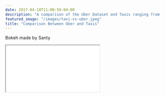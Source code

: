 ```yaml
---
date: 2017-04-10T11:00:59-04:00
description: "A comparison of the Uber Dataset and Taxis ranging from ... to ..."
featured_image: "/images/taxi-vs-uber.jpeg"
title: "Comparison Between Uber and Taxis"
---
```


<script>
  function resizeIframe(obj) {
    obj.style.height = obj.contentWindow.document.documentElement.scrollHeight + 'px';
  }
</script>

Bokeh made by Santy
<iframe src = {{< baseurl >}}/uberplot.html style="width: 850; height: 616px;" frameborder="0" scrolling="no" onload="resizeIframe(this)"> </iframe>